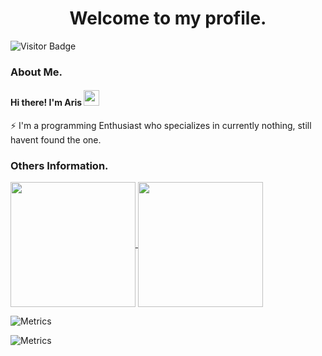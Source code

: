 <h1 align="center">Welcome to my profile. </h1> 

![Visitor Badge](https://visitor-badge.laobi.icu/badge?page_id=antare74)

### About Me.
#### Hi there! I'm Aris <img src="https://media.giphy.com/media/hvRJCLFzcasrR4ia7z/giphy.gif" width="25px" height="25px">
⚡ I'm a programming Enthusiast who specializes in currently nothing, still havent found the one.

### Others Information. 
<a href="https://github.com/antare74">
  <img height="200px" align="center" src="https://github-readme-stats.vercel.app/api?username=antare74&show_icons=true&count_private=true&hide_border=true" />
</a>
<a href="https://github.com/antare74">
  <img height="200px" align="center" src="https://github-readme-stats.vercel.app/api/top-langs/?username=mystique09&layout=compact&langs_count=20&count_private=true&hide_border=true" />
</a>

![Metrics](https://metrics.lecoq.io/antare74?template=classic&base.header=0&isocalendar=1&achievements=1&repositories=1&base.indepth=false&base.hireable=false&repositories=100&repositories.batch=100&repositories.forks=false&repositories.affiliations=owner&isocalendar.duration=half-year&achievements.threshold=C&achievements.secrets=true&achievements.display=compact&achievements.limit=0&repositories.pinned=0&config.timezone=Asia%2FJakarta&config.display=large)


![Metrics](https://metrics.lecoq.io/antare74?template=classic&base.header=0&achievements=1&stackoverflow=1&base.indepth=false&base.hireable=false&achievements.threshold=C&achievements.secrets=true&achievements.display=compact&achievements.limit=0&stackoverflow.user=11778624&stackoverflow.limit=0&stackoverflow.lines=0&stackoverflow.lines.snippet=0&config.timezone=Asia%2FJakarta)

